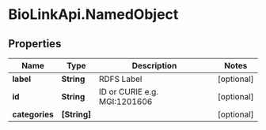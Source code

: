 # BioLinkApi.NamedObject

## Properties
Name | Type | Description | Notes
------------ | ------------- | ------------- | -------------
**label** | **String** | RDFS Label | [optional] 
**id** | **String** | ID or CURIE e.g. MGI:1201606 | [optional] 
**categories** | **[String]** |  | [optional] 


